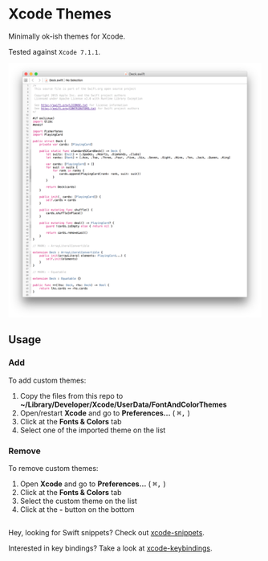 # Xcode Themes
Minimally ok-ish themes for Xcode.

Tested against `Xcode 7.1.1`.

![screenshot](https://raw.githubusercontent.com/adrfer/xcode-themes/master/Screenshot.png)

## Usage

### Add

To add custom themes:

1. Copy the files from this repo to **~/Library/Developer/Xcode/UserData/FontAndColorThemes**
2. Open/restart **Xcode** and go to **Preferences...** ( <kbd>⌘</kbd><kbd>,</kbd> )
3. Click at the **Fonts & Colors** tab
4. Select one of the imported theme on the list

### Remove

To remove custom themes:

1. Open **Xcode** and go to **Preferences...** ( <kbd>⌘</kbd><kbd>,</kbd> )
2. Click at the **Fonts & Colors** tab
3. Select the custom theme on the list
4. Click at the **-** button on the bottom

##
Hey, looking for Swift snippets? Check out [xcode-snippets](https://github.com/adrfer/xcode-snippets).

Interested in key bindings? Take a look at [xcode-keybindings](https://github.com/adrfer/xcode-keybindings).
